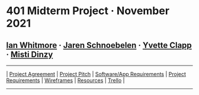 # 401 Midterm Project &middot; November 2021

## **[Ian Whitmore](/team/Ian.md) &middot; [Jaren Schnoebelen](/team/Jaren.md) &middot; [Yvette Clapp](/team/Yvette.md) &middot; [Misti Dinzy](/team/Misti.md)**

---

| [Project Agreement](/pages/agreement.md) |
[Project Pitch](/pages/pitch.md) |
[Software/App Requirements](/pages/softwareReqs.md) |
[Project Requirements](/pages/requirements.md) | 
[Wireframes](/wireframes/wireframes.md) |
[Resources](/pages/resources.md) |
[Trello](https://trello.com/b/zUADckkN/midterm-project) |

---

